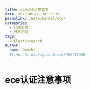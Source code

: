 ```yaml
---
title: ece认证注意事项
date: 2022-05-06 10:32:32
permalink: /note/normal/ece/
categories:
  - 问题汇总
  - 日常问题
tags:
  - ElasticSearch
author: 
  name: Orochi
  #link: https://github.com/765741668
---
```

# ece认证注意事项
